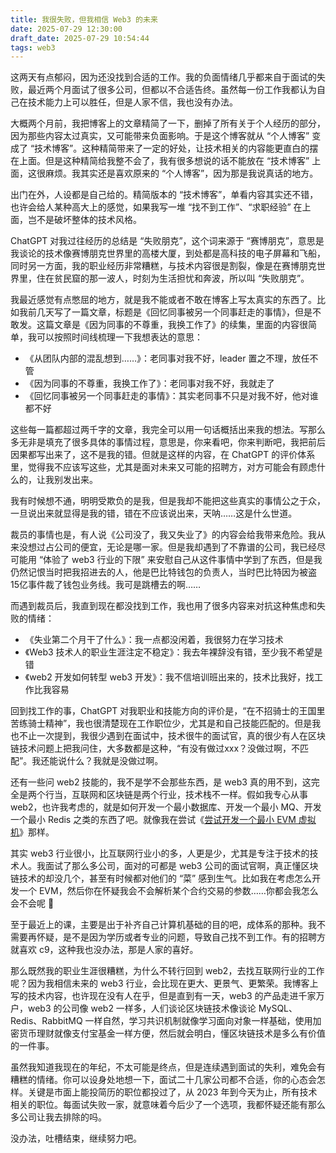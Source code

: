 ```yaml
---
title: 我很失败，但我相信 Web3 的未来
date: 2025-07-29 12:30:00
draft_date: 2025-07-29 10:54:44
tags: web3
---
```


这两天有点郁闷，因为还没找到合适的工作。我的负面情绪几乎都来自于面试的失败，最近两个月面试了很多公司，但都以不合适告终。虽然每一份工作我都认为自己在技术能力上可以胜任，但是人家不信，我也没有办法。

大概两个月前，我把博客上的文章精简了一下，删掉了所有关于个人经历的部分，因为那些内容太过真实，又可能带来负面影响。于是这个博客就从 “个人博客” 变成了 “技术博客”。这种精简带来了一定的好处，让技术相关的内容能更直白的摆在上面。但是这种精简给我整不会了，我有很多想说的话不能放在 “技术博客” 上面，这很麻烦。我其实还是喜欢原来的 “个人博客”，因为那是我说真话的地方。

出门在外，人设都是自己给的。精简版本的 “技术博客”，单看内容其实还不错，也许会给人某种高大上的感觉，如果我写一堆 “找不到工作”、“求职经验” 在上面，岂不是破坏整体的技术风格。

ChatGPT 对我过往经历的总结是 “失败朋克”，这个词来源于 “赛博朋克”，意思是我谈论的技术像赛博朋克世界里的高楼大厦，到处都是高科技的电子屏幕和飞船，同时另一方面，我的职业经历非常糟糕，与技术内容很是割裂，像是在赛博朋克世界里，住在贫民窟的那一波人，时刻为生活担忧和奔波，所以叫 “失败朋克”。

我最近感觉有点憋屈的地方，就是我不能或者不敢在博客上写太真实的东西了。比如我前几天写了一篇文章，标题是《回忆同事被另一个同事赶走的事情》，但是不敢发。这篇文章是《因为同事的不尊重，我换工作了》的续集，里面的内容很简单，我可以按照时间线梳理一下我想表达的意思：

- 《从团队内部的混乱想到……》：老同事对我不好，leader 置之不理，放任不管
- 《因为同事的不尊重，我换工作了》：老同事对我不好，我就走了
- 《回忆同事被另一个同事赶走的事情》：其实老同事不只是对我不好，他对谁都不好

这些每一篇都超过两千字的文章，我完全可以用一句话概括出来我的想法。写那么多无非是填充了很多具体的事情过程，意思是，你来看吧，你来判断吧，我把前后因果都写出来了，这不是我的错。但就是这样的内容，在 ChatGPT 的评价体系里，觉得我不应该写这些，尤其是面对未来又可能的招聘方，对方可能会有顾虑什么的，让我别发出来。

我有时候想不通，明明受欺负的是我，但是我却不能把这些真实的事情公之于众，一旦说出来就显得是我的错，错在不应该说出来，天呐……这是什么世道。

裁员的事情也是，有人说《公司没了，我又失业了》的内容会给我带来危险。我从来没想过占公司的便宜，无论是哪一家。但是我却遇到了不靠谱的公司，我已经尽可能用 “体验了 web3 行业的下限” 来安慰自己从这件事情中学到了东西，但是我仍然记恨当时把我招进去的人，他是巴比特钱包的负责人，当时巴比特因为被盗 15亿事件裁了钱包业务线。我可是跳槽去的啊……

而遇到裁员后，我直到现在都没找到工作，我也用了很多内容来对抗这种焦虑和失败的情绪：

- 《失业第二个月干了什么》：我一点都没闲着，我很努力在学习技术
- 《Web3 技术人的职业生涯注定不稳定》：我去年裸辞没有错，至少我不希望是错
- 《web2 开发如何转型 web3 开发》：我不信培训班出来的，技术比我好，找工作比我容易

回到找工作的事，ChatGPT 对我职业和技能方向的评价是，“在不招骑士的王国里苦练骑士精神”，我也很清楚现在工作职位少，尤其是和自己技能匹配的。但是我也不止一次提到，我很少遇到在面试中，技术很牛的面试官，真的很少有人在区块链技术问题上把我问住，大多数都是这种，“有没有做过xxx？没做过啊，不匹配”。我还能说什么？我就是没做过啊。

还有一些问 web2 技能的，我不是学不会那些东西，是 web3 真的用不到，这完全是两个行当，互联网和区块链是两个行业，技术栈不一样。假如我专心从事 web2，也许我考虑的，就是如何开发一个最小数据库、开发一个最小 MQ、开发一个最小 Redis 之类的东西了吧。就像我在尝试《[尝试开发一个最小 EVM 虚拟机](/2025/05/11/想开发一个最小EVM虚拟机/)》那样。

其实 web3 行业很小，比互联网行业小的多，人更是少，尤其是专注于技术的技术人。我面试了那么多公司，面对的可都是 web3 公司的面试官啊，真正懂区块链技术的却没几个，甚至有时候都对他们的 “菜” 感到生气。比如我在考虑怎么开发一个 EVM，然后你在怀疑我会不会解析某个合约交易的参数……你都会我怎么会不会呢 🙂

至于最近上的课，主要是出于补齐自己计算机基础的目的吧，成体系的那种。我不需要再怀疑，是不是因为学历或者专业的问题，导致自己找不到工作。有的招聘方就喜欢 c9，这种我也没办法，那是人家的喜好。

那么既然我的职业生涯很糟糕，为什么不转行回到 web2，去找互联网行业的工作呢？因为我相信未来的 web3 行业，会比现在更大、更景气、更繁荣。我博客上写的技术内容，也许现在没有人在乎，但是直到有一天，web3 的产品走进千家万户，web3 的公司像 web2 一样多，人们谈论区块链技术像谈论 MySQL、Redis、RabbitMQ 一样自然，学习共识机制就像学习面向对象一样基础，使用加密货币理财就像支付宝基金一样方便，然后就会明白，懂区块链技术是多么有价值的一件事。

虽然我知道我现在的年纪，不太可能是终点，但是连续遇到面试的失利，难免会有糟糕的情绪。你可以设身处地想一下，面试二十几家公司都不合适，你的心态会怎样。关键是市面上能投简历的职位都投过了，从 2023 年到今天为止，所有技术相关的职位。每面试失败一家，就意味着今后少了一个选项，我都怀疑还能有那么多公司让我去排除的吗。

没办法，吐槽结束，继续努力吧。









